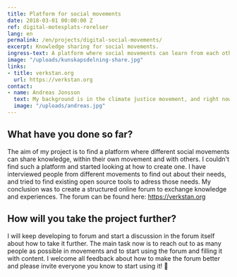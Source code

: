 ```yaml
---
title: Platform for social movements
date: 2018-03-01 00:00:00 Z
ref: digital-motesplats-rorelser
lang: en
permalink: /en/projects/digital-social-movements/
excerpt: Knowledge sharing for social movements.
ingress-text: A platform where social movements can learn from each other and share knowledge.
image: "/uploads/kunskapsdelning-share.jpg"
links:
- title: verkstan.org
  url: https://verkstan.org
contact:
- name: Andreas Jonsson
  text: My background is in the climate justice movement, and right now I am active in the Fossilgasfällan (Fossil gas trap) campaign.  Foto &#169; Cristian Jonsson
  image: "/uploads/andreas.jpg"
---
```


## What have you done so far?
The aim of my project is to find a platform where different social movements can share knowledge, within their own movement and with others. I couldn't find such a platform and started looking at how to create one. I have interviewed people from different movements to find out about their needs, and tried to find existing open source tools to adress those needs.
My conclusion was to create a structured online forum to exchange knowledge and experiences. The forum can be found here: <https://verkstan.org>

## How will you take the project further?
I will keep developing to forum and start a discussion in the forum itself about how to take it further. The main task now is to reach out to as many people as possible in movements and to start using the forum and filling it with content. I welcome all feedback about how to make the forum better and please invite everyone you know to start using it! :slightly_smiling_face:
